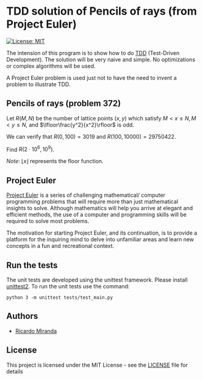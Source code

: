 # TDD solution of Pencils of rays (from Project Euler)

[![License: MIT](https://img.shields.io/badge/License-MIT-yellow.svg)](https://opensource.org/licenses/MIT)

The intension of this program is to show how to do [TDD](https://en.wikipedia.org/wiki/Test-driven_development) (Test-Driven Development). 
The solution will be very naive and simple. No optimizations or complex 
algorithms will be used. 

A Project Euler problem is used just not to have the need to invent a problem
to illustrate TDD.

## Pencils of rays (problem 372)

Let $R(M,N)$ be the number of lattice points $(x,y)$ which satisfy $M<x \le N, M<y \le N$, 
and $\lfloor\frac{y^2}{x^2}\rfloor$ is odd.

We can verify that $R(0,100)=3019$ and $R(100,10000)=29750422$.

Find $R(2 \cdot 10^6,10^9)$.

*Note*: $\lfloor x \rfloor$ represents the floor function.

## Project Euler

[Project Euler](https://projecteuler.net) is a series of challenging mathematical/
computer programming problems that will require more than just mathematical 
insights to solve. Although mathematics will help you arrive at elegant and 
efficient methods, the use of a computer and programming skills will be required 
to solve most problems.

The motivation for starting Project Euler, and its continuation, is to provide a 
platform for the inquiring mind to delve into unfamiliar areas and learn new 
concepts in a fun and recreational context.

## Run the tests

The unit tests are developed using the unittest framework. Please install 
[unittest2](https://pypi.org/project/unittest2/). To run the unit tests use the 
command:

```
python 3 -m unittest tests/test_main.py
```
## Authors
*   [Ricardo Miranda](https://github.com/ricardomiranda)

## License
This project is licensed under the MIT License - see the [LICENSE](LICENSE) file for details

